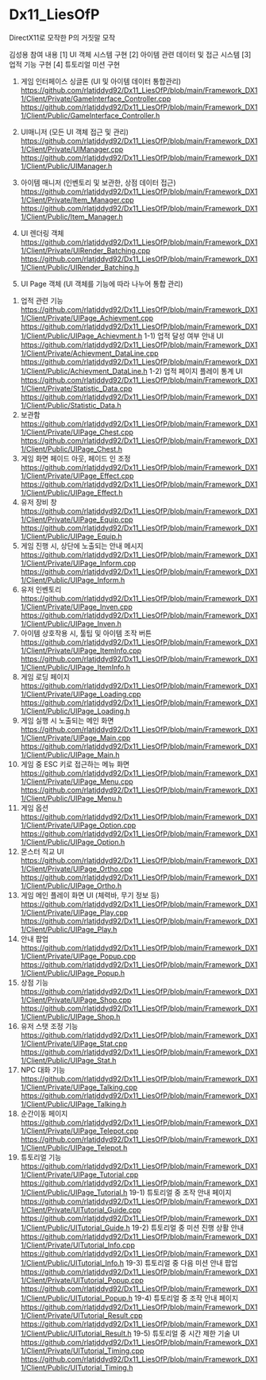 # Dx11_LiesOfP
DirectX11로 모작한 P의 거짓말 모작

김성용 참여 내용 
[1] UI 객체 시스템 구현 
[2] 아이템 관련 데이터 및 접근 시스템 
[3] 업적 기능 구현 
[4] 튜토리얼 미션 구현 

1. 게임 인터페이스 싱글톤 (UI 및 아이템 데이터 통합관리)
https://github.com/rlatjddyd92/Dx11_LiesOfP/blob/main/Framework_DX11/Client/Private/GameInterface_Controller.cpp
https://github.com/rlatjddyd92/Dx11_LiesOfP/blob/main/Framework_DX11/Client/Public/GameInterface_Controller.h

2. UI매니저 (모든 UI 객체 접근 및 관리)
https://github.com/rlatjddyd92/Dx11_LiesOfP/blob/main/Framework_DX11/Client/Private/UIManager.cpp
https://github.com/rlatjddyd92/Dx11_LiesOfP/blob/main/Framework_DX11/Client/Public/UIManager.h

3. 아이템 매니저 (인벤토리 및 보관한, 상점 데이터 접근)
https://github.com/rlatjddyd92/Dx11_LiesOfP/blob/main/Framework_DX11/Client/Private/Item_Manager.cpp
https://github.com/rlatjddyd92/Dx11_LiesOfP/blob/main/Framework_DX11/Client/Public/Item_Manager.h

4. UI 렌더링 객체 
https://github.com/rlatjddyd92/Dx11_LiesOfP/blob/main/Framework_DX11/Client/Private/UIRender_Batching.cpp
https://github.com/rlatjddyd92/Dx11_LiesOfP/blob/main/Framework_DX11/Client/Public/UIRender_Batching.h

5. UI Page 객체 (UI 객체를 기능에 따라 나누어 통합 관리)
1) 업적 관련 기능 
https://github.com/rlatjddyd92/Dx11_LiesOfP/blob/main/Framework_DX11/Client/Private/UIPage_Achievment.cpp
https://github.com/rlatjddyd92/Dx11_LiesOfP/blob/main/Framework_DX11/Client/Public/UIPage_Achievment.h
1-1) 업적 달성 여부 안내 UI
https://github.com/rlatjddyd92/Dx11_LiesOfP/blob/main/Framework_DX11/Client/Private/Achievment_DataLine.cpp
https://github.com/rlatjddyd92/Dx11_LiesOfP/blob/main/Framework_DX11/Client/Public/Achievment_DataLine.h
1-2) 업적 페이지 플레이 통계 UI
https://github.com/rlatjddyd92/Dx11_LiesOfP/blob/main/Framework_DX11/Client/Private/Statistic_Data.cpp
https://github.com/rlatjddyd92/Dx11_LiesOfP/blob/main/Framework_DX11/Client/Public/Statistic_Data.h
3) 보관함
https://github.com/rlatjddyd92/Dx11_LiesOfP/blob/main/Framework_DX11/Client/Private/UIPage_Chest.cpp
https://github.com/rlatjddyd92/Dx11_LiesOfP/blob/main/Framework_DX11/Client/Public/UIPage_Chest.h
4) 게임 화면 페이드 아웃, 페이드 인 조정 
https://github.com/rlatjddyd92/Dx11_LiesOfP/blob/main/Framework_DX11/Client/Private/UIPage_Effect.cpp
https://github.com/rlatjddyd92/Dx11_LiesOfP/blob/main/Framework_DX11/Client/Public/UIPage_Effect.h
5) 유저 장비 창
https://github.com/rlatjddyd92/Dx11_LiesOfP/blob/main/Framework_DX11/Client/Private/UIPage_Equip.cpp
https://github.com/rlatjddyd92/Dx11_LiesOfP/blob/main/Framework_DX11/Client/Public/UIPage_Equip.h
6) 게임 진행 시, 상단에 노출되는 안내 메시지 
https://github.com/rlatjddyd92/Dx11_LiesOfP/blob/main/Framework_DX11/Client/Private/UIPage_Inform.cpp
https://github.com/rlatjddyd92/Dx11_LiesOfP/blob/main/Framework_DX11/Client/Public/UIPage_Inform.h
7) 유저 인벤토리 
https://github.com/rlatjddyd92/Dx11_LiesOfP/blob/main/Framework_DX11/Client/Private/UIPage_Inven.cpp
https://github.com/rlatjddyd92/Dx11_LiesOfP/blob/main/Framework_DX11/Client/Public/UIPage_Inven.h
8) 아이템 상호작용 시, 툴팁 및 아이템 조작 버튼
https://github.com/rlatjddyd92/Dx11_LiesOfP/blob/main/Framework_DX11/Client/Private/UIPage_ItemInfo.cpp
https://github.com/rlatjddyd92/Dx11_LiesOfP/blob/main/Framework_DX11/Client/Public/UIPage_ItemInfo.h
9) 게임 로딩 페이지 
https://github.com/rlatjddyd92/Dx11_LiesOfP/blob/main/Framework_DX11/Client/Private/UIPage_Loading.cpp
https://github.com/rlatjddyd92/Dx11_LiesOfP/blob/main/Framework_DX11/Client/Public/UIPage_Loading.h
10) 게임 실행 시 노출되는 메인 화면 
https://github.com/rlatjddyd92/Dx11_LiesOfP/blob/main/Framework_DX11/Client/Private/UIPage_Main.cpp
https://github.com/rlatjddyd92/Dx11_LiesOfP/blob/main/Framework_DX11/Client/Public/UIPage_Main.h
11) 게임 중 ESC 키로 접근하는 메뉴 화면 
https://github.com/rlatjddyd92/Dx11_LiesOfP/blob/main/Framework_DX11/Client/Private/UIPage_Menu.cpp
https://github.com/rlatjddyd92/Dx11_LiesOfP/blob/main/Framework_DX11/Client/Public/UIPage_Menu.h
12) 게임 옵션 
https://github.com/rlatjddyd92/Dx11_LiesOfP/blob/main/Framework_DX11/Client/Private/UIPage_Option.cpp
https://github.com/rlatjddyd92/Dx11_LiesOfP/blob/main/Framework_DX11/Client/Public/UIPage_Option.h
13) 몬스터 직교 UI
https://github.com/rlatjddyd92/Dx11_LiesOfP/blob/main/Framework_DX11/Client/Private/UIPage_Ortho.cpp
https://github.com/rlatjddyd92/Dx11_LiesOfP/blob/main/Framework_DX11/Client/Public/UIPage_Ortho.h
14) 게임 메인 플레이 화면 UI (체력바, 무기 정보 등) 
https://github.com/rlatjddyd92/Dx11_LiesOfP/blob/main/Framework_DX11/Client/Private/UIPage_Play.cpp
https://github.com/rlatjddyd92/Dx11_LiesOfP/blob/main/Framework_DX11/Client/Public/UIPage_Play.h
15) 안내 팝업
https://github.com/rlatjddyd92/Dx11_LiesOfP/blob/main/Framework_DX11/Client/Private/UIPage_Popup.cpp
https://github.com/rlatjddyd92/Dx11_LiesOfP/blob/main/Framework_DX11/Client/Public/UIPage_Popup.h
16) 상점 기능
https://github.com/rlatjddyd92/Dx11_LiesOfP/blob/main/Framework_DX11/Client/Private/UIPage_Shop.cpp
https://github.com/rlatjddyd92/Dx11_LiesOfP/blob/main/Framework_DX11/Client/Public/UIPage_Shop.h
17) 유저 스탯 조정 기능 
https://github.com/rlatjddyd92/Dx11_LiesOfP/blob/main/Framework_DX11/Client/Private/UIPage_Stat.cpp
https://github.com/rlatjddyd92/Dx11_LiesOfP/blob/main/Framework_DX11/Client/Public/UIPage_Stat.h
18) NPC 대화 기능 
https://github.com/rlatjddyd92/Dx11_LiesOfP/blob/main/Framework_DX11/Client/Private/UIPage_Talking.cpp
https://github.com/rlatjddyd92/Dx11_LiesOfP/blob/main/Framework_DX11/Client/Public/UIPage_Talking.h
19) 순간이동 페이지 
https://github.com/rlatjddyd92/Dx11_LiesOfP/blob/main/Framework_DX11/Client/Private/UIPage_Telepot.cpp
https://github.com/rlatjddyd92/Dx11_LiesOfP/blob/main/Framework_DX11/Client/Public/UIPage_Telepot.h
20) 튜토리얼 기능 
https://github.com/rlatjddyd92/Dx11_LiesOfP/blob/main/Framework_DX11/Client/Private/UIPage_Tutorial.cpp
https://github.com/rlatjddyd92/Dx11_LiesOfP/blob/main/Framework_DX11/Client/Public/UIPage_Tutorial.h
19-1) 튜토리얼 중 조작 안내 페이지 
https://github.com/rlatjddyd92/Dx11_LiesOfP/blob/main/Framework_DX11/Client/Private/UITutorial_Guide.cpp
https://github.com/rlatjddyd92/Dx11_LiesOfP/blob/main/Framework_DX11/Client/Public/UITutorial_Guide.h
19-2) 튜토리얼 중 미션 진행 상활 안내
https://github.com/rlatjddyd92/Dx11_LiesOfP/blob/main/Framework_DX11/Client/Private/UITutorial_Info.cpp
https://github.com/rlatjddyd92/Dx11_LiesOfP/blob/main/Framework_DX11/Client/Public/UITutorial_Info.h
19-3) 튜토리얼 중 다음 미션 안내 팝업
https://github.com/rlatjddyd92/Dx11_LiesOfP/blob/main/Framework_DX11/Client/Private/UITutorial_Popup.cpp
https://github.com/rlatjddyd92/Dx11_LiesOfP/blob/main/Framework_DX11/Client/Public/UITutorial_Popup.h
19-4) 튜토리얼 중 조작 안내 페이지 
https://github.com/rlatjddyd92/Dx11_LiesOfP/blob/main/Framework_DX11/Client/Private/UITutorial_Result.cpp
https://github.com/rlatjddyd92/Dx11_LiesOfP/blob/main/Framework_DX11/Client/Public/UITutorial_Result.h
19-5) 튜토리얼 중 시간 제한 기술 UI
https://github.com/rlatjddyd92/Dx11_LiesOfP/blob/main/Framework_DX11/Client/Private/UITutorial_Timing.cpp
https://github.com/rlatjddyd92/Dx11_LiesOfP/blob/main/Framework_DX11/Client/Public/UITutorial_Timing.h







